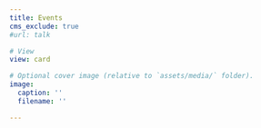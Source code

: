 ```yaml
---
title: Events
cms_exclude: true
#url: talk

# View
view: card

# Optional cover image (relative to `assets/media/` folder).
image:
  caption: ''
  filename: ''

---
```


